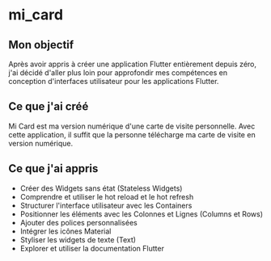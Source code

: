 # mi_card

## Mon objectif
Après avoir appris à créer une application Flutter entièrement depuis zéro, j'ai décidé d'aller plus loin pour approfondir mes compétences en conception d'interfaces utilisateur pour les applications Flutter.

## Ce que j'ai créé
Mi Card est ma version numérique d'une carte de visite personnelle. Avec cette application, il suffit que la personne télécharge ma carte de visite en version numérique.

## Ce que j'ai appris
- Créer des Widgets sans état (Stateless Widgets)
- Comprendre et utiliser le hot reload et le hot refresh
- Structurer l'interface utilisateur avec les Containers
- Positionner les éléments avec les Colonnes et Lignes (Columns et Rows)
- Ajouter des polices personnalisées
- Intégrer les icônes Material
- Styliser les widgets de texte (Text)
- Explorer et utiliser la documentation Flutter
